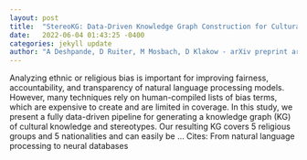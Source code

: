 ```yaml
---
layout: post
title:  "StereoKG: Data-Driven Knowledge Graph Construction for Cultural Knowledge and Stereotypes"
date:   2022-06-04 01:43:25 -0400
categories: jekyll update
author: "A Deshpande, D Ruiter, M Mosbach, D Klakow - arXiv preprint arXiv:2205.14036, 2022"
---
```

Analyzing ethnic or religious bias is important for improving fairness, accountability, and transparency of natural language processing models. However, many techniques rely on human-compiled lists of bias terms, which are expensive to create and are limited in coverage. In this study, we present a fully data-driven pipeline for generating a knowledge graph (KG) of cultural knowledge and stereotypes. Our resulting KG covers 5 religious groups and 5 nationalities and can easily be … Cites: ‪From natural language processing to neural databases‬
